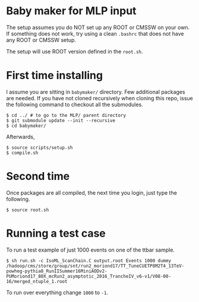 # Baby maker for MLP input

The setup assumes you do NOT set up any ROOT or CMSSW on your own.
If something does not work, try using a clean ```.bashrc``` that does not have any ROOT or CMSSW setup.

The setup will use ROOT version defined in the ```root.sh```.

# First time installing

I assume you are sitting in ```babymaker/``` directory.
Few additional packages are needed.
If you have not cloned recursively when cloning this repo, issue the following command to checkout all the submodules.

    $ cd ../ # to go to the MLP/ parent directory
    $ git submodule update --init --recursive
    $ cd babymaker/

Afterwards,

    $ source scripts/setup.sh
    $ compile.sh

# Second time

Once packages are all compiled, the next time you login, just type the following.

    $ source root.sh

# Running a test case

To run a test example of just 1000 events on one of the ttbar sample.

    $ sh run.sh -c IsoML_ScanChain.C output.root Events 1000 dummy /hadoop/cms/store/group/snt/run2_moriond17/TT_TuneCUETP8M2T4_13TeV-powheg-pythia8_RunIISummer16MiniAODv2-PUMoriond17_80X_mcRun2_asymptotic_2016_TrancheIV_v6-v1/V08-00-16/merged_ntuple_1.root

To run over everything change ```1000``` to ```-1```.
